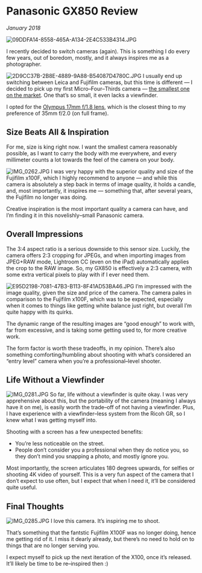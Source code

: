 # Panasonic GX850 Review
*January 2018*





![09DDFA14-8558-465A-A134-2E4C533B4314.JPG](http://images.squarespace-cdn.com/content/v1/665498111876725f7613f1e6/1719666467921-GZ2WDJUX7H4KGNIJD1TY/19d69-bdad1-09ddfa14-8558-465a-a134-2e4c533b4314.jpg)

I recently decided to switch cameras (again). This is something I do every few years, out of boredom, mostly, and it always inspires me as a photographer.


![2D9CC37B-2B8E-4889-9A88-B54087D4780C.JPG](http://images.squarespace-cdn.com/content/v1/665498111876725f7613f1e6/1719666463332-U95BO1C3SM2S89P5L1Q8/0d352-294c5-2d9cc37b-2b8e-4889-9a88-b54087d4780c.jpg)   I usually end up switching between Leica and Fujifilm cameras, but this time is different — I decided to pick up my first Micro–Four–Thirds camera — [the smallest one on the market](http://amzn.to/2FHEaeU). One that’s so small, it even lacks a viewfinder.

 I opted for the [Olympus 17mm f/1\.8 lens](http://amzn.to/2my1XF3), which is the closest thing to my preference of 35mm f/2\.0 (on full frame).  

 ## Size Beats All \& Inspiration

 For me, size is king right now. I want the smallest camera reasonably possible, as I want to carry the body with me everywhere, and every millimeter counts a lot towards the feel of the camera on your body.

 ![IMG_0262.JPG](http://images.squarespace-cdn.com/content/v1/665498111876725f7613f1e6/1719666465542-QJ3G2UA3BAJGWYYVK7V7/14771-25a32-img_0262.jpg)   I was very happy with the superior quality and size of the Fujifilm x100F, which I highly recommend to anyone — and while this camera is absolutely a step back in terms of image quality, it holds a candle, and, most importantly, it inspires me — something that, after several years, the Fujifilm no longer was doing.

  Creative inspiration is the most important quality a camera can have, and I’m finding it in this novelishly–small Panasonic camera.

 ## Overall Impressions

 The 3:4 aspect ratio is a serious downside to this sensor size. Luckily, the camera offers 2:3 cropping for JPEGs, and when importing images from JPEG\+RAW mode, Lightroom CC (even on the iPad) automatically applies the crop to the RAW image. So, my GX850 is effectively a 2:3 camera, with some extra vertical pixels to play with if I ever need them.

 ![E95D2198-7081-47B3-B113-8F41AD53BA46.JPG](http://images.squarespace-cdn.com/content/v1/665498111876725f7613f1e6/1719666522313-TTRSOWKI76J8B8JNP0XB/e87d9-13131-e95d2198-7081-47b3-b113-8f41ad53ba46.jpg)   I’m impressed with the image quality, given the size and price of the camera. The camera pales in comparison to the Fujifilm x100F, which was to be expected, especially when it comes to things like getting white balance just right, but overall I’m quite happy with its quirks.

 The dynamic range of the resulting images are “good enough” to work with, far from excessive, and is taking some getting used to, for more creative work.

 The form factor is worth these tradeoffs, in my opinion. There’s also something comforting/humbling about shooting with what’s considered an “entry level” camera when you’re a professional–level shooter.

 ## Life Without a Viewfinder

 ![IMG_0281.JPG](http://images.squarespace-cdn.com/content/v1/665498111876725f7613f1e6/1719666480610-MII622WOQYLL0H4D13JU/4abb7-3d688-img_0281.jpg)   So far, life without a viewfinder is quite okay. I was very apprehensive about this, but the portability of the camera (meaning I always have it on me), is easily worth the trade–off of not having a viewfinder. Plus, I have experience with a viewfinder–less system from the Ricoh GR, so I knew what I was getting myself into.

 Shooting with a screen has a few unexpected benefits:

 * You’re less noticeable on the street.
* People don’t consider you a professional when they do notice you, so they don’t mind you snapping a photo, and mostly ignore you.

 Most importantly, the screen articulates 180 degrees upwards, for selfies or shooting 4K video of yourself. This is a very fun aspect of the camera that I don’t expect to use often, but I expect that when I need it, it’ll be considered quite useful.

 ## Final Thoughts

 ![IMG_0285.JPG](http://images.squarespace-cdn.com/content/v1/665498111876725f7613f1e6/1719666459207-IAR6NYMQI7GBDVLDDDM8/00dac-cc391-img_0285.jpg)   I love this camera. It’s inspiring me to shoot.

 That’s something that the fantstic Fujifilm X100F was no longer doing, hence me getting rid of it. I miss it dearly already, but there’s no need to hold on to things that are no longer serving you.

 I expect myself to pick up the next iteration of the X100, once it’s released. It’ll likely be time to be re–inspired then :)
